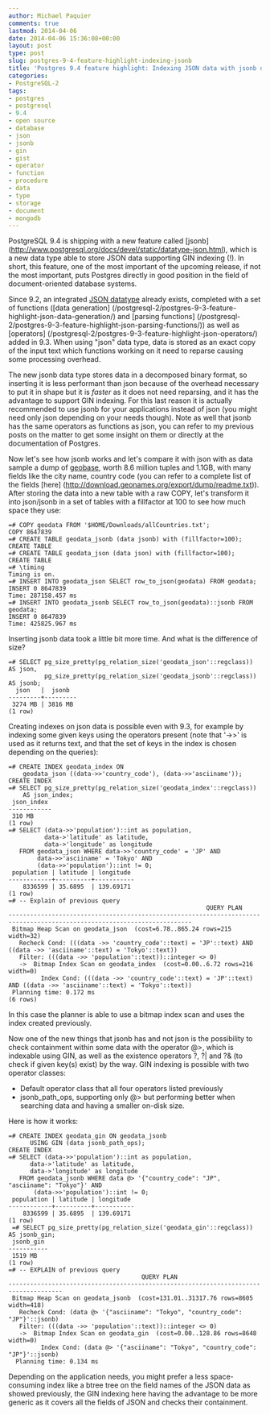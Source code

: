 ```yaml
---
author: Michael Paquier
comments: true
lastmod: 2014-04-06
date: 2014-04-06 15:36:08+00:00
layout: post
type: post
slug: postgres-9-4-feature-highlight-indexing-jsonb
title: 'Postgres 9.4 feature highlight: Indexing JSON data with jsonb data type'
categories:
- PostgreSQL-2
tags:
- postgres
- postgresql
- 9.4
- open source
- database
- json
- jsonb
- gin
- gist
- operator
- function
- procedure
- data
- type
- storage
- document
- mongodb
---
```

PostgreSQL 9.4 is shipping with a new feature called [jsonb]
(http://www.postgresql.org/docs/devel/static/datatype-json.html), which is a
new data type able to store JSON data supporting GIN indexing (!). In short,
this feature, one of the most important of the upcoming release, if not the
most important, puts Postgres directly in good position in the field of
document-oriented database systems.

Since 9.2, an integrated [JSON datatype](/postgresql-2/postgres-9-2-highlight-json-data-type/)
already exists, completed with a set of functions ([data generation]
(/postgresql-2/postgres-9-3-feature-highlight-json-data-generation/)
and [parsing functions]
(/postgresql-2/postgres-9-3-feature-highlight-json-parsing-functions/))
as well as [operators]
(/postgresql-2/postgres-9-3-feature-highlight-json-operators/)
added in 9.3. When using "json" data type, data is stored as an exact
copy of the input text which functions working on it need to reparse causing
some processing overhead.

The new jsonb data type stores data in a decomposed binary format, so
inserting it is less performant than json because of the overhead necessary
to put it in shape but it is *faster* as it does not need reparsing, and
it has the advantage to support GIN indexing. For this last reason it is
actually recommended to use jsonb for your applications instead of json
(you might need only json depending on your needs though). Note as well
that jsonb has the same operators as functions as json, you can refer to
my previous posts on the matter to get some insight on them or directly at
the documentation of Postgres.

Now let's see how jsonb works and let's compare it with json with as data 
sample a dump of [geobase](http://www.geonames.org/export/), worth 8.6 million
tuples and 1.1GB, with many fields like the city name, country code (you can
refer to a complete list of the fields [here]
(http://download.geonames.org/export/dump/readme.txt)). After storing the
data into a new table with a raw COPY, let's transform it into json/jsonb
in a set of tables with a fillfactor at 100 to see how much space they use:

    =# COPY geodata FROM '$HOME/Downloads/allCountries.txt';
    COPY 8647839
    =# CREATE TABLE geodata_jsonb (data jsonb) with (fillfactor=100);
    CREATE TABLE
    =# CREATE TABLE geodata_json (data json) with (fillfactor=100);
    CREATE TABLE
    =# \timing
    Timing is on.
    =# INSERT INTO geodata_json SELECT row_to_json(geodata) FROM geodata;
    INSERT 0 8647839
    Time: 287158.457 ms
    =# INSERT INTO geodata_jsonb SELECT row_to_json(geodata)::jsonb FROM geodata;
    INSERT 0 8647839
    Time: 425825.967 ms

Inserting jsonb data took a little bit more time. And what is the difference
of size?

    =# SELECT pg_size_pretty(pg_relation_size('geodata_json'::regclass)) AS json,
              pg_size_pretty(pg_relation_size('geodata_jsonb'::regclass)) AS jsonb;
      json   |  jsonb  
    ---------+---------
     3274 MB | 3816 MB
    (1 row)

Creating indexes on json data is possible even with 9.3, for example by
indexing some given keys using the operators present (note that '->>' is
used as it returns text, and that the set of keys in the index is chosen
depending on the queries):

    =# CREATE INDEX geodata_index ON
        geodata_json ((data->>'country_code'), (data->>'asciiname'));
    CREATE INDEX
    =# SELECT pg_size_pretty(pg_relation_size('geodata_index'::regclass))
        AS json_index;
     json_index 
    ------------
     310 MB
    (1 row)
    =# SELECT (data->>'population')::int as population,
              data->'latitude' as latitude,
              data->'longitude' as longitude
       FROM geodata_json WHERE data->>'country_code' = 'JP' AND
            data->>'asciiname' = 'Tokyo' AND
            (data->>'population')::int != 0;
     population | latitude | longitude 
    ------------+----------+-----------
        8336599 | 35.6895  | 139.69171
    (1 row)
    =# -- Explain of previous query
                                                           QUERY PLAN                                                        
    -------------------------------------------------------------------------------------------------------------------------
     Bitmap Heap Scan on geodata_json  (cost=6.78..865.24 rows=215 width=32)
       Recheck Cond: (((data ->> 'country_code'::text) = 'JP'::text) AND ((data ->> 'asciiname'::text) = 'Tokyo'::text))
       Filter: (((data ->> 'population'::text))::integer <> 0)
       ->  Bitmap Index Scan on geodata_index  (cost=0.00..6.72 rows=216 width=0)
             Index Cond: (((data ->> 'country_code'::text) = 'JP'::text) AND ((data ->> 'asciiname'::text) = 'Tokyo'::text))
     Planning time: 0.172 ms
    (6 rows)

In this case the planner is able to use a bitmap index scan and uses the
index created previously.

Now one of the new things that jsonb has and not json is the possibility
to check containment within some data with the operator @>, which is indexable
using GIN, as well as the existence operators ?, ?| and ?& (to check if given
key(s) exist) by the way. GIN indexing is possible with two operator classes:

  * Default operator class that all four operators listed previously
  * jsonb\_path\_ops, supporting only @> but performing better when searching
data and having a smaller on-disk size.

Here is how it works:

    =# CREATE INDEX geodata_gin ON geodata_jsonb
          USING GIN (data jsonb_path_ops);
    CREATE INDEX
    =# SELECT (data->>'population')::int as population,
          data->'latitude' as latitude,
          data->'longitude' as longitude
       FROM geodata_jsonb WHERE data @> '{"country_code": "JP", "asciiname": "Tokyo"}' AND
           (data->>'population')::int != 0;
     population | latitude | longitude 
    ------------+----------+-----------
        8336599 | 35.6895  | 139.69171
    (1 row)
     =# SELECT pg_size_pretty(pg_relation_size('geodata_gin'::regclass)) AS jsonb_gin;
     jsonb_gin
    -----------
     1519 MB
    (1 row)
    =# -- EXPLAIN of previous query
                                         QUERY PLAN                                      
    -------------------------------------------------------------------------------------
     Bitmap Heap Scan on geodata_jsonb  (cost=131.01..31317.76 rows=8605 width=418)
       Recheck Cond: (data @> '{"asciiname": "Tokyo", "country_code": "JP"}'::jsonb)
       Filter: (((data ->> 'population'::text))::integer <> 0)
       ->  Bitmap Index Scan on geodata_gin  (cost=0.00..128.86 rows=8648 width=0)
             Index Cond: (data @> '{"asciiname": "Tokyo", "country_code": "JP"}'::jsonb)
      Planning time: 0.134 ms

Depending on the application needs, you might prefer a less space-consuming
index like a btree tree on the field names of the JSON data as showed
previously, the GIN indexing here having the advantage to be more generic as
it covers all the fields of JSON and checks their containment.
